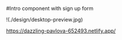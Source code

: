 #Intro component with sign up form

!(./design/desktop-preview.jpg)

https://dazzling-pavlova-652493.netlify.app/
